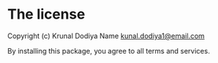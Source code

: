 # The license

Copyright (c) Krunal Dodiya Name <kunal.dodiya1@email.com>

By installing this package, you agree to all terms and services.